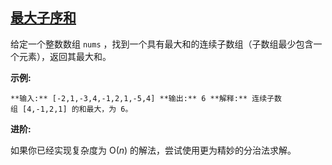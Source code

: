 ## [最大子序和](https://leetcode-cn.com/problems/maximum-subarray/)

给定一个整数数组 `nums` ，找到一个具有最大和的连续子数组（子数组最少包含一个元素），返回其最大和。

**示例:**

`**输入:** [-2,1,-3,4,-1,2,1,-5,4]
**输出:** 6
**解释:** 连续子数组 [4,-1,2,1] 的和最大，为 6。
`

**进阶:**

如果你已经实现复杂度为 O(_n_) 的解法，尝试使用更为精妙的分治法求解。